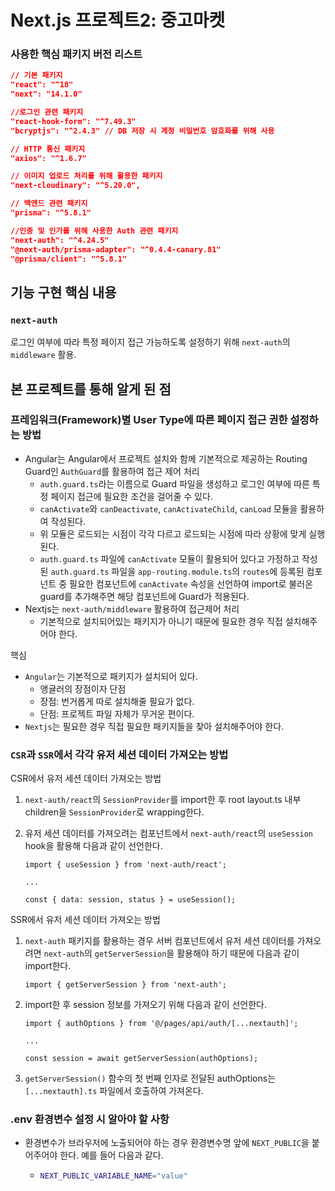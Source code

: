 # Next.js 프로젝트2: 중고마켓

### 사용한 핵심 패키지 버전 리스트

```json
// 기본 패키지
"react": "^18"
"next": "14.1.0"

//로그인 관련 패키지
"react-hook-form": "^7.49.3"
"bcryptjs": "^2.4.3" // DB 저장 시 계정 비밀번호 암호화를 위해 사용

// HTTP 통신 패키지
"axios": "^1.6.7"

// 이미지 업로드 처리를 위해 활용한 패키지
"next-cloudinary": "^5.20.0",

// 백엔드 관련 패키지
"prisma": "^5.8.1"

//인증 및 인가를 위해 사용한 Auth 관련 패키지
"next-auth": "^4.24.5"
"@next-auth/prisma-adapter": "^0.4.4-canary.81"
"@prisma/client": "^5.8.1"
```

## 기능 구현 핵심 내용

### `next-auth`

로그인 여부에 따라 특정 페이지 접근 가능하도록 설정하기 위해 `next-auth`의 `middleware` 활용.

## 본 프로젝트를 통해 알게 된 점

### 프레임워크(Framework)별 User Type에 따른 페이지 접근 권한 설정하는 방법

- Angular는 Angular에서 프로젝트 설치와 함께 기본적으로 제공하는 Routing Guard인 `AuthGuard`를 활용하여 접근 제어 처리
  - `auth.guard.ts`라는 이름으로 Guard 파일을 생성하고 로그인 여부에 따른 특정 페이지 접근에 필요한 조건을 걸어줄 수 있다.
  - `canActivate`와 `canDeactivate`, `canActivateChild`, `canLoad` 모듈을 활용하여 작성된다.
  - 위 모듈은 로드되는 시점이 각각 다르고 로드되는 시점에 따라 상황에 맞게 실행된다.
  - `auth.guard.ts` 파일에 `canActivate` 모듈이 활용되어 있다고 가정하고 작성된 `auth.guard.ts` 파일을 `app-routing.module.ts`의 `routes`에 등록된 컴포넌트 중 필요한 컴포넌트에 `canActivate` 속성을 선언하여 import로 불러온 guard를 추가해주면 해당 컴포넌트에 Guard가 적용된다.
- Nextjs는 `next-auth/middleware` 활용하여 접근제어 처리
  - 기본적으로 설치되어있는 패키지가 아니기 때문에 필요한 경우 직접 설치해주어야 한다.

핵심

- `Angular`는 기본적으로 패키지가 설치되어 있다.
  - 앵귤러의 장점이자 단점
  - 장점: 번거롭게 따로 설치해줄 필요가 없다.
  - 단점: 프로젝트 파일 자체가 무거운 편이다.
- `Nextjs`는 필요한 경우 직접 필요한 패키지들을 찾아 설치해주어야 한다.

### `CSR`과 `SSR`에서 각각 유저 세션 데이터 가져오는 방법

CSR에서 유저 세션 데이터 가져오는 방법

1. `next-auth/react`의 `SessionProvider`를 import한 후 root layout.ts 내부 children을 `SessionProvider`로 wrapping한다.
2. 유저 세션 데이터를 가져오려는 컴포넌트에서 `next-auth/react`의 `useSession` hook을 활용해 다음과 같이 선언한다.

   ```tsx
   import { useSession } from 'next-auth/react';

   ...

   const { data: session, status } = useSession();
   ```

SSR에서 유저 세션 데이터 가져오는 방법

1. `next-auth` 패키지를 활용하는 경우 서버 컴포넌트에서 유저 세션 데이터를 가져오려면 `next-auth`의 `getServerSession`을 활용해야 하기 때문에 다음과 같이 import한다.

   ```tsx
   import { getServerSession } from 'next-auth';
   ```

2. import한 후 session 정보를 가져오기 위해 다음과 같이 선언한다.

   ```tsx
   import { authOptions } from '@/pages/api/auth/[...nextauth]';

   ...

   const session = await getServerSession(authOptions);
   ```

3. `getServerSession()` 함수의 첫 번째 인자로 전달된 authOptions는 `[...nextauth].ts` 파일에서 호출하여 가져온다.

### .env 환경변수 설정 시 알아야 할 사항

- 환경변수가 브라우저에 노출되어야 하는 경우 환경변수명 앞에 `NEXT_PUBLIC`을 붙어주어야 한다. 예를 들어 다음과 같다.
  - ```bash
    NEXT_PUBLIC_VARIABLE_NAME="value"
    ```
